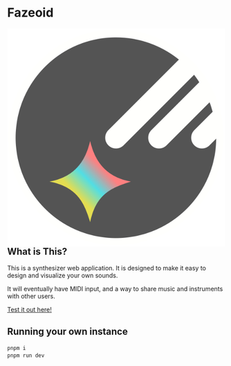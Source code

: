 # Fazeoid

<img alt=logo align=right src=/static/fazeoid.svg />

## What is This?

This is a synthesizer web application. It is designed to make it easy to design and visualize your own sounds.

It will eventually have MIDI input, and a way to share music and instruments with other users.

[Test it out here!](https://fazeoid.netlify.app/)

## Running your own instance

```bash
pnpm i
pnpm run dev
```
